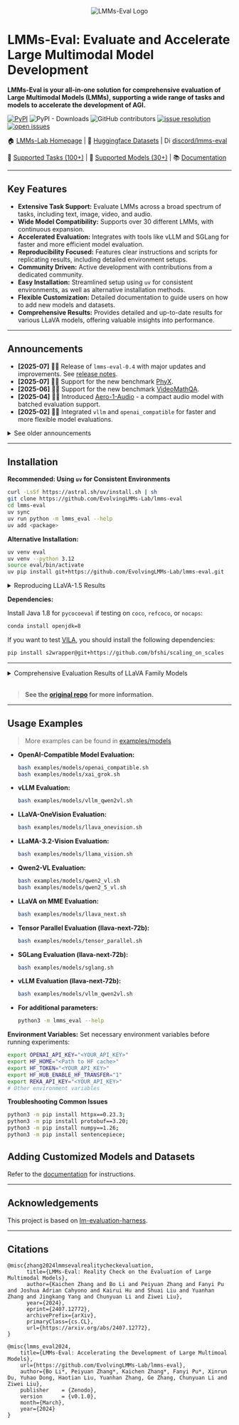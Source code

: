 <p align="center" width="70%">
<img src="https://i.postimg.com/KvkLzbF9/WX20241212-014400-2x.png" alt="LMMs-Eval Logo">
</p>

# LMMs-Eval: Evaluate and Accelerate Large Multimodal Model Development

**LMMs-Eval is your all-in-one solution for comprehensive evaluation of Large Multimodal Models (LMMs), supporting a wide range of tasks and models to accelerate the development of AGI.**

[![PyPI](https://img.shields.io/pypi/v/lmms-eval)](https://pypi.org/project/lmms-eval)
![PyPI - Downloads](https://img.shields.io/pypi/dm/lmms-eval)
![GitHub contributors](https://img.shields.io/github/contributors/EvolvingLMMs-Lab/lmms-eval)
[![issue resolution](https://img.shields.io/github/issues-closed-raw/EvolvingLMMs-Lab/lmms-eval)](https://github.com/EvolvingLMMs-Lab/lmms-eval/issues)
[![open issues](https://img.shields.io/github/issues-raw/EvolvingLMMs-Lab/lmms-eval)](https://github.com/EvolvingLMMs-Lab/lmms-eval/issues)

🏠 [LMMs-Lab Homepage](https://www.lmms-lab.com/) | 🤗 [Huggingface Datasets](https://huggingface.co/lmms-lab) | <a href="https://emoji.gg/emoji/1684-discord-thread"><img src="https://cdn3.emoji.gg/emojis/1684-discord-thread.png" width="14px" height="14px" alt="Discord_Thread"></a> [discord/lmms-eval](https://discord.gg/zdkwKUqrPy)

📖 [Supported Tasks (100+)](https://github.com/EvolvingLMMs-Lab/lmms-eval/blob/main/docs/current_tasks.md) | 🌟 [Supported Models (30+)](https://github.com/EvolvingLMMs-Lab/lmms-eval/tree/main/lmms_eval/models) | 📚 [Documentation](docs/README.md)

---

## Key Features

*   **Extensive Task Support:** Evaluate LMMs across a broad spectrum of tasks, including text, image, video, and audio.
*   **Wide Model Compatibility:** Supports over 30 different LMMs, with continuous expansion.
*   **Accelerated Evaluation:**  Integrates with tools like vLLM and SGLang for faster and more efficient model evaluation.
*   **Reproducibility Focused:** Features clear instructions and scripts for replicating results, including detailed environment setups.
*   **Community Driven:**  Active development with contributions from a dedicated community.
*   **Easy Installation:** Streamlined setup using `uv` for consistent environments, as well as alternative installation methods.
*   **Flexible Customization:**  Detailed documentation to guide users on how to add new models and datasets.
*   **Comprehensive Results:** Provides detailed and up-to-date results for various LLaVA models, offering valuable insights into performance.

---

## Announcements

*   **[2025-07]** 🚀🚀 Release of `lmms-eval-0.4` with major updates and improvements.  See [release notes](https://github.com/EvolvingLMMs-Lab/lmms-eval/blob/main/docs/lmms-eval-0.4.md).
*   **[2025-07]** 🎉🎉  Support for the new benchmark [PhyX](https://phyx-bench.github.io/).
*   **[2025-06]** 🎉🎉 Support for the new benchmark [VideoMathQA](https://mbzuai-oryx.github.io/VideoMathQA).
*   **[2025-04]** 🚀🚀  Introduced [Aero-1-Audio](https://www.lmms-lab.com/posts/aero_audio/) - a compact audio model with batched evaluation support.
*   **[2025-02]** 🚀🚀 Integrated `vllm` and `openai_compatible` for faster and more flexible model evaluations.

<details>
<summary>See older announcements</summary>

*   **[2025-01]** 🎓🎓 Released new benchmark: [Video-MMMU](https://arxiv.org/abs/2501.13826).
*   **[2024-12]** 🎉🎉 Presented [MME-Survey](https://arxiv.org/pdf/2411.15296) with MME and OpenCompass Teams.
*   **[2024-11]** 🔈🔊  `lmms-eval/v0.3.0` adds support for audio evaluations.
*   **[2024-10]** 🎉🎉 Added support for NaturalBench, TemporalBench, VDC, MovieChat-1K, and Vinoground benchmarks, and AuroraCap and MovieChat models.
*   **[2024-09]** 🎉🎉 Added support for MMSearch and MME-RealWorld. `lmms-eval` upgraded to `0.2.3`.
*   **[2024-08]** 🎉🎉 Added support for LLaVA-OneVision, Mantis, MVBench, LongVideoBench, and MMStar.  Added SGlang Runtime API feature for llava-onevision.
*   **[2024-07]** 👨‍💻👨‍💻 `lmms-eval/v0.2.1` support for more models and tasks.
*   **[2024-07]** 🎉🎉 Released the technical report and [LiveBench](https://huggingface.co/spaces/lmms-lab/LiveBench).
*   **[2024-06]** 🎬🎬  `lmms-eval/v0.2.0` enhanced video evaluations.
*   **[2024-03]** 📝📝  Initial release of `lmms-eval`.

</details>

---

## Installation

**Recommended: Using `uv` for Consistent Environments**

```bash
curl -LsSf https://astral.sh/uv/install.sh | sh
git clone https://github.com/EvolvingLMMs-Lab/lmms-eval
cd lmms-eval
uv sync
uv run python -m lmms_eval --help
uv add <package>
```

**Alternative Installation:**

```bash
uv venv eval
uv venv --python 3.12
source eval/bin/activate
uv pip install git+https://github.com/EvolvingLMMs-Lab/lmms-eval.git
```

<details>
<summary>Reproducing LLaVA-1.5 Results</summary>

Follow the instructions in `miscs/repr_scripts.sh` and consult `miscs/repr_torch_envs.txt` to reproduce LLaVA-1.5 paper results. Check the `miscs/llava_result_check.md` for results based on different environments.

</details>

**Dependencies:**

Install Java 1.8 for `pycocoeval` if testing on `coco`, `refcoco`, or `nocaps`:
```bash
conda install openjdk=8
```

If you want to test [VILA](https://github.com/NVlabs/VILA), you should install the following dependencies:

```bash
pip install s2wrapper@git+https://github.com/bfshi/scaling_on_scales
```

---
<details>
<summary>Comprehensive Evaluation Results of LLaVA Family Models</summary>
<br>

Access the detailed results of the LLaVA series models on different datasets in this [Google Sheet](https://docs.google.com/spreadsheets/d/1a5ImfdKATDI8T7Cwh6eH-bEsnQFzanFraFUgcS9KHWc/edit?usp=sharing). Raw data from Weights & Biases can also be found [here](https://docs.google.com/spreadsheets/d/1AvaEmuG4csSmXaHjgu4ei1KBMmNNW8wflOD_kkTDdv8/edit?usp=sharing).

</details>
<br>

> **See the [original repo](https://github.com/EvolvingLMMs-Lab/lmms-eval) for more information.**

---

## Usage Examples

> More examples can be found in [examples/models](examples/models)

*   **OpenAI-Compatible Model Evaluation:**
    ```bash
    bash examples/models/openai_compatible.sh
    bash examples/models/xai_grok.sh
    ```
*   **vLLM Evaluation:**
    ```bash
    bash examples/models/vllm_qwen2vl.sh
    ```
*   **LLaVA-OneVision Evaluation:**
    ```bash
    bash examples/models/llava_onevision.sh
    ```
*   **LLaMA-3.2-Vision Evaluation:**
    ```bash
    bash examples/models/llama_vision.sh
    ```
*   **Qwen2-VL Evaluation:**
    ```bash
    bash examples/models/qwen2_vl.sh
    bash examples/models/qwen2_5_vl.sh
    ```
*   **LLaVA on MME Evaluation:**
    ```bash
    bash examples/models/llava_next.sh
    ```
*   **Tensor Parallel Evaluation (llava-next-72b):**
    ```bash
    bash examples/models/tensor_parallel.sh
    ```
*   **SGLang Evaluation (llava-next-72b):**
    ```bash
    bash examples/models/sglang.sh
    ```
*   **vLLM Evaluation (llava-next-72b):**
    ```bash
    bash examples/models/vllm_qwen2vl.sh
    ```
*   **For additional parameters:**
    ```bash
    python3 -m lmms_eval --help
    ```

**Environment Variables:**
Set necessary environment variables before running experiments:

```bash
export OPENAI_API_KEY="<YOUR_API_KEY>"
export HF_HOME="<Path to HF cache>"
export HF_TOKEN="<YOUR_API_KEY>"
export HF_HUB_ENABLE_HF_TRANSFER="1"
export REKA_API_KEY="<YOUR_API_KEY>"
# Other environment variables
```

**Troubleshooting Common Issues**

```bash
python3 -m pip install httpx==0.23.3;
python3 -m pip install protobuf==3.20;
python3 -m pip install numpy==1.26;
python3 -m pip install sentencepiece;
```

## Adding Customized Models and Datasets

Refer to the [documentation](docs/README.md) for instructions.

---
## Acknowledgements

This project is based on [lm-evaluation-harness](https://github.com/EleutherAI/lm-evaluation-harness).

---

## Citations

```shell
@misc{zhang2024lmmsevalrealitycheckevaluation,
      title={LMMs-Eval: Reality Check on the Evaluation of Large Multimodal Models},
      author={Kaichen Zhang and Bo Li and Peiyuan Zhang and Fanyi Pu and Joshua Adrian Cahyono and Kairui Hu and Shuai Liu and Yuanhan Zhang and Jingkang Yang and Chunyuan Li and Ziwei Liu},
      year={2024},
      eprint={2407.12772},
      archivePrefix={arXiv},
      primaryClass={cs.CL},
      url={https://arxiv.org/abs/2407.12772},
}

@misc{lmms_eval2024,
    title={LMMs-Eval: Accelerating the Development of Large Multimoal Models},
    url={https://github.com/EvolvingLMMs-Lab/lmms-eval},
    author={Bo Li*, Peiyuan Zhang*, Kaichen Zhang*, Fanyi Pu*, Xinrun Du, Yuhao Dong, Haotian Liu, Yuanhan Zhang, Ge Zhang, Chunyuan Li and Ziwei Liu},
    publisher    = {Zenodo},
    version      = {v0.1.0},
    month={March},
    year={2024}
}
